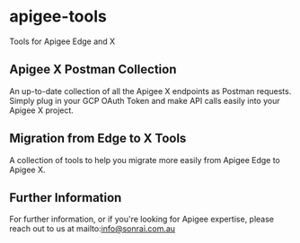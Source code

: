 # apigee-tools
Tools for Apigee Edge and X

## Apigee X Postman Collection
An up-to-date collection of all the Apigee X endpoints as Postman requests. Simply plug in your GCP OAuth Token and make API calls easily into your Apigee X project.

## Migration from Edge to X Tools
A collection of tools to help you migrate more easily from Apigee Edge to Apigee X.

## Further Information
For further information, or if you're looking for Apigee expertise, please reach out to us at mailto:info@sonrai.com.au
